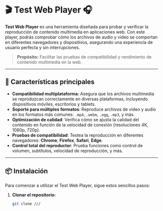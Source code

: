 # 🎬 **Test Web Player** 🎧

**Test Web Player** es una herramienta diseñada para probar y verificar la reproducción de contenido multimedia en aplicaciones web. Con este player, podrás comprobar cómo los archivos de audio y video se comportan en diferentes navegadores y dispositivos, asegurando una experiencia de usuario perfecta y sin interrupciones.

> **Propósito:** Facilitar las pruebas de compatibilidad y rendimiento de contenido multimedia en la web.

---

## 🚀 **Características principales**

- **Compatibilidad multiplataforma**: Asegura que los archivos multimedia se reproduzcan correctamente en diversas plataformas, incluyendo dispositivos móviles, escritorios y tablets.
- **Soporte para múltiples formatos**: Reproduce archivos de video y audio en los formatos más comunes: `.mp4`, `.webm`, `.ogg`, `.mp3`, y más.
- **Optimización de calidad**: Verifica cómo se ajusta la calidad del contenido en función de la velocidad de conexión (resoluciones 4K, 1080p, 720p).
- **Pruebas de compatibilidad**: Testea la reproducción en diferentes navegadores: **Chrome**, **Firefox**, **Safari**, **Edge**.
- **Control total del reproductor**: Prueba funciones como control de volumen, subtítulos, velocidad de reproducción, y más.

---

## 📦 **Instalación**

Para comenzar a utilizar el Test Web Player, sigue estos sencillos pasos:

1. **Clonar el repositorio:**
   ```bash
   git clone ///

